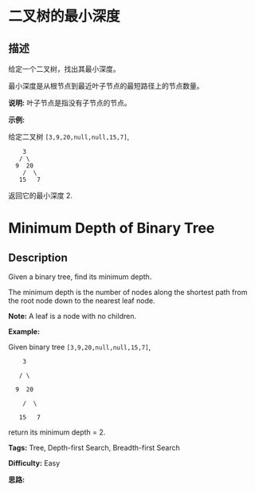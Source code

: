 # 二叉树的最小深度

## 描述

给定一个二叉树，找出其最小深度。

最小深度是从根节点到最近叶子节点的最短路径上的节点数量。

**说明:**  叶子节点是指没有子节点的节点。

**示例:**

给定二叉树 `[3,9,20,null,null,15,7]`,

    
    
        3
       / \
      9  20
        /  \
       15   7

返回它的最小深度  2.



# Minimum Depth of Binary Tree

## Description



Given a binary tree, find its minimum depth.

The minimum depth is the number of nodes along the shortest path from the root node down to the nearest leaf node.

**Note:**  A leaf is a node with no children.

**Example:**

Given binary tree `[3,9,20,null,null,15,7]`,

    
    
        3
       / \
      9  20
        /  \
       15   7

return its minimum depth = 2.


**Tags:** Tree, Depth-first Search, Breadth-first Search

**Difficulty:** Easy

**思路:**
